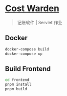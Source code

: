 # [Cost Warden](https://github.com/qwqcode/cost-warden)

> 记账软件 | Servlet 作业

## Docker

```bash
docker-compose build
docker-compose up
```

## Build Frontend

```bash
cd frontend
pnpm install
pnpm build
```
